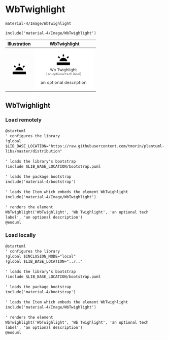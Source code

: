 # WbTwighlight


```text
material-4/Image/WbTwighlight
```

```text
include('material-4/Image/WbTwighlight')
```



| Illustration | WbTwighlight |
| :---: | :---: |
| ![illustration for Illustration](../../material-4/Image/WbTwighlight.png) | ![illustration for WbTwighlight](../../material-4/Image/WbTwighlight.Local.png) |




## WbTwighlight

### Load remotely
```plantuml
@startuml
' configures the library
!global $LIB_BASE_LOCATION="https://raw.githubusercontent.com/tmorin/plantuml-libs/master/distribution"

' loads the library's bootstrap
!include $LIB_BASE_LOCATION/bootstrap.puml

' loads the package bootstrap
include('material-4/bootstrap')

' loads the Item which embeds the element WbTwighlight
include('material-4/Image/WbTwighlight')

' renders the element
WbTwighlight('WbTwighlight', 'Wb Twighlight', 'an optional tech label', 'an optional description')
@enduml
```

### Load locally
```plantuml
@startuml
' configures the library
!global $INCLUSION_MODE="local"
!global $LIB_BASE_LOCATION="../.."

' loads the library's bootstrap
!include $LIB_BASE_LOCATION/bootstrap.puml

' loads the package bootstrap
include('material-4/bootstrap')

' loads the Item which embeds the element WbTwighlight
include('material-4/Image/WbTwighlight')

' renders the element
WbTwighlight('WbTwighlight', 'Wb Twighlight', 'an optional tech label', 'an optional description')
@enduml
```

